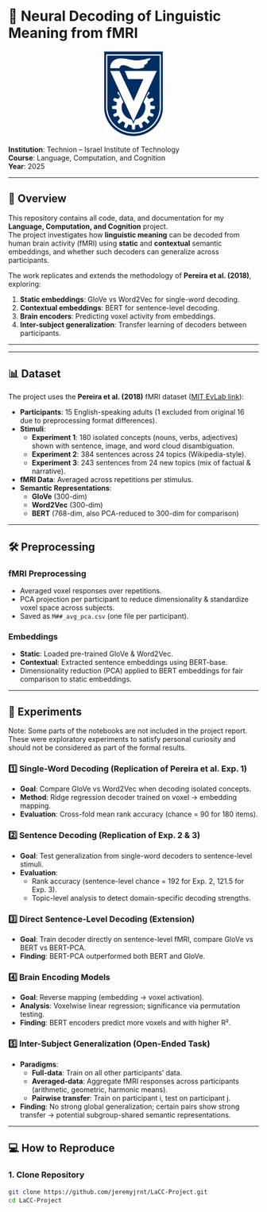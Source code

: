 # 🧠 Neural Decoding of Linguistic Meaning from fMRI

<p align="center">
  <img src=technion.png alt="Technion Logo" width="120"/>
</p>

**Institution**: Technion – Israel Institute of Technology  
**Course**: Language, Computation, and Cognition  
**Year**: 2025  

---

## 📖 Overview

This repository contains all code, data, and documentation for my **Language, Computation, and Cognition** project.  
The project investigates how **linguistic meaning** can be decoded from human brain activity (fMRI) using **static** and **contextual** semantic embeddings, and whether such decoders can generalize across participants.

The work replicates and extends the methodology of **Pereira et al. (2018)**, exploring:
1. **Static embeddings**: GloVe vs Word2Vec for single-word decoding.
2. **Contextual embeddings**: BERT for sentence-level decoding.
3. **Brain encoders**: Predicting voxel activity from embeddings.
4. **Inter-subject generalization**: Transfer learning of decoders between participants.

---


---

## 📊 Dataset

The project uses the **Pereira et al. (2018)** fMRI dataset ([MIT EvLab link](https://web.mit.edu/evlab//sites/default/files/documents/index2.html)):

- **Participants**: 15 English-speaking adults (1 excluded from original 16 due to preprocessing format differences).
- **Stimuli**:
  - **Experiment 1**: 180 isolated concepts (nouns, verbs, adjectives) shown with sentence, image, and word cloud disambiguation.
  - **Experiment 2**: 384 sentences across 24 topics (Wikipedia-style).
  - **Experiment 3**: 243 sentences from 24 new topics (mix of factual & narrative).
- **fMRI Data**: Averaged across repetitions per stimulus.
- **Semantic Representations**:
  - **GloVe** (300-dim)
  - **Word2Vec** (300-dim)
  - **BERT** (768-dim, also PCA-reduced to 300-dim for comparison)

---

## 🛠 Preprocessing

### fMRI Preprocessing
- Averaged voxel responses over repetitions.
- PCA projection per participant to reduce dimensionality & standardize voxel space across subjects.
- Saved as `M##_avg_pca.csv` (one file per participant).

### Embeddings
- **Static**: Loaded pre-trained GloVe & Word2Vec.
- **Contextual**: Extracted sentence embeddings using BERT-base.
- Dimensionality reduction (PCA) applied to BERT embeddings for fair comparison to static embeddings.

---

## 🧪 Experiments

Note: Some parts of the notebooks are not included in the project report.
These were exploratory experiments to satisfy personal curiosity and should not be considered as part of the formal results.

### 1️⃣ Single-Word Decoding (Replication of Pereira et al. Exp. 1)
- **Goal**: Compare GloVe vs Word2Vec when decoding isolated concepts.
- **Method**: Ridge regression decoder trained on voxel → embedding mapping.
- **Evaluation**: Cross-fold mean rank accuracy (chance = 90 for 180 items).

### 2️⃣ Sentence Decoding (Replication of Exp. 2 & 3)
- **Goal**: Test generalization from single-word decoders to sentence-level stimuli.
- **Evaluation**:
  - Rank accuracy (sentence-level chance = 192 for Exp. 2, 121.5 for Exp. 3).
  - Topic-level analysis to detect domain-specific decoding strengths.

### 3️⃣ Direct Sentence-Level Decoding (Extension)
- **Goal**: Train decoder directly on sentence-level fMRI, compare GloVe vs BERT vs BERT-PCA.
- **Finding**: BERT-PCA outperformed both BERT and GloVe.

### 4️⃣ Brain Encoding Models
- **Goal**: Reverse mapping (embedding → voxel activation).
- **Analysis**: Voxelwise linear regression; significance via permutation testing.
- **Finding**: BERT encoders predict more voxels and with higher R².

### 5️⃣ Inter-Subject Generalization (Open-Ended Task)
- **Paradigms**:
  - **Full-data**: Train on all other participants’ data.
  - **Averaged-data**: Aggregate fMRI responses across participants (arithmetic, geometric, harmonic means).
  - **Pairwise transfer**: Train on participant i, test on participant j.
- **Finding**: No strong global generalization; certain pairs show strong transfer → potential subgroup-shared semantic representations.

---

## 💻 How to Reproduce

### 1. Clone Repository
```bash
git clone https://github.com/jeremyjrnt/LaCC-Project.git
cd LaCC-Project
